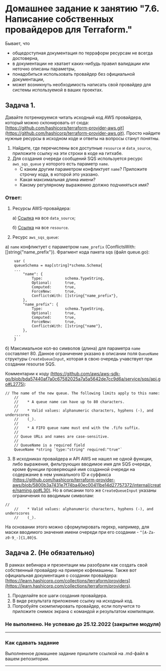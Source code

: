# Домашнее задание к занятию "7.6. Написание собственных провайдеров для Terraform."

Бывает, что 
* общедоступная документация по терраформ ресурсам не всегда достоверна,
* в документации не хватает каких-нибудь правил валидации или неточно описаны параметры,
* понадобиться использовать провайдер без официальной документации,
* может возникнуть необходимость написать свой провайдер для системы используемой в ваших проектах.   

## Задача 1. 
Давайте потренируемся читать исходный код AWS провайдера, который можно склонировать от сюда: 
[https://github.com/hashicorp/terraform-provider-aws.git](https://github.com/hashicorp/terraform-provider-aws.git).
Просто найдите нужные ресурсы в исходном коде и ответы на вопросы станут понятны.  


1. Найдите, где перечислены все доступные `resource` и `data_source`, приложите ссылку на эти строки в коде на 
гитхабе.   
1. Для создания очереди сообщений SQS используется ресурс `aws_sqs_queue` у которого есть параметр `name`. 
    * С каким другим параметром конфликтует `name`? Приложите строчку кода, в которой это указано.
    * Какая максимальная длина имени? 
    * Какому регулярному выражению должно подчиняться имя? 

### **Ответ:**

1. Ресурсы AWS-провайдера:

    а) [Ссылка](https://github.com/hashicorp/terraform-provider-aws/blob/5b1b7fe382df81827632a72aca8bc7879a2957c5/internal/provider/provider.go#L426) на все `data_source`;

    б) [Ссылка](https://github.com/hashicorp/terraform-provider-aws/blob/5b1b7fe382df81827632a72aca8bc7879a2957c5/internal/provider/provider.go#L956) на все `resource`.

2. Ресурс `aws_sqs_queue`:

а) `name` конфликтует с параметром `name_prefix` (ConflictsWith: []string{"name_prefix"}). Фрагмент кода пакета sqs (файл queue.go):
        
```
    var (
	queueSchema = map[string]*schema.Schema{
    ...
        "name": {
			Type:          schema.TypeString,
			Optional:      true,
			Computed:      true,
			ForceNew:      true,
			ConflictsWith: []string{"name_prefix"},
		},
		"name_prefix": {
			Type:          schema.TypeString,
			Optional:      true,
			Computed:      true,
			ForceNew:      true,
			ConflictsWith: []string{"name"},
        },
    ...
    }
```


б) Максимальное кол-во символов (длина) для параметра `name` составляет 80. Данное ограничение указано в описании поля `QueueName` структуры `CreateQueueInput`, которая в свою очередь учавствует при создании resourse SQS.

Комментарии к коду [(https://github.com/aws/aws-sdk-go/blob/bda57440af7a0c67582025a7a5a5642de7cc9d6a/service/sqs/api.go#L2775)](https://github.com/aws/aws-sdk-go/blob/bda57440af7a0c67582025a7a5a5642de7cc9d6a/service/sqs/api.go#L2775):

```
// The name of the new queue. The following limits apply to this name:
	//
	//    * A queue name can have up to 80 characters.
	//
	//    * Valid values: alphanumeric characters, hyphens (-), and underscores
	//    (_).
	//
	//    * A FIFO queue name must end with the .fifo suffix.
	//
	// Queue URLs and names are case-sensitive.
	//
	// QueueName is a required field
	QueueName *string `type:"string" required:"true"`
```

3) В исходниках провайдера и API AWS не нашел не одной функции, либо выражения, фильтрующих вводимое имя для SQS очереди, кроме функции проверяющей имя созданной очереди на содержание в нем уникального ID и суффикса [(https://github.com/hashicorp/terraform-provider-aws/blob/5800b3a7431e7f74ba40ec00411be14d27757372/internal/create/naming.go#L30)](https://github.com/hashicorp/terraform-provider-aws/blob/5800b3a7431e7f74ba40ec00411be14d27757372/internal/create/naming.go#L30). Но в описании того же `CreateQueueInput` указаны ограничения по вводимым символам:

```
//
	//    * Valid values: alphanumeric characters, hyphens (-), and underscores
	//    (_).
```
На основании этого можно сформулировать regexp, например, для маски вводимого значения имени очереди при его создании - `^[A-Za-z0-9_-]{1,80}$`.

## Задача 2. (Не обязательно) 
В рамках вебинара и презентации мы разобрали как создать свой собственный провайдер на примере кофемашины. 
Также вот официальная документация о создании провайдера: 
[https://learn.hashicorp.com/collections/terraform/providers](https://learn.hashicorp.com/collections/terraform/providers).

1. Проделайте все шаги создания провайдера.
2. В виде результата приложение ссылку на исходный код.
3. Попробуйте скомпилировать провайдер, если получится то приложите снимок экрана с командой и результатом компиляции.   

### **Не выполнено. Не успеваю до 25.12.2022 (закрытие модуля)**
---

### Как cдавать задание

Выполненное домашнее задание пришлите ссылкой на .md-файл в вашем репозитории.

---
